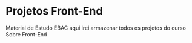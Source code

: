 # Projetos Front-End
 Material de Estudo EBAC
 aqui irei armazenar todos os projetos do curso
 Sobre Front-End
